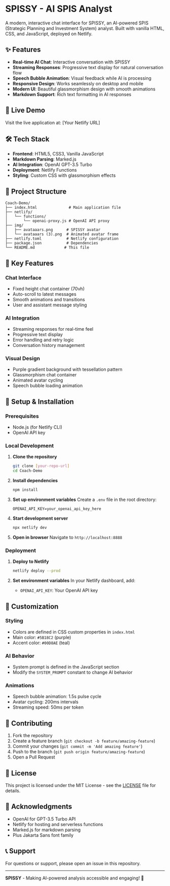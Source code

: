# SPISSY - AI SPIS Analyst

A modern, interactive chat interface for SPISSY, an AI-powered SPIS (Strategic Planning and Investment System) analyst. Built with vanilla HTML, CSS, and JavaScript, deployed on Netlify.

## ✨ Features

- **Real-time AI Chat**: Interactive conversation with SPISSY
- **Streaming Responses**: Progressive text display for natural conversation flow
- **Speech Bubble Animation**: Visual feedback while AI is processing
- **Responsive Design**: Works seamlessly on desktop and mobile
- **Modern UI**: Beautiful glassmorphism design with smooth animations
- **Markdown Support**: Rich text formatting in AI responses

## 🚀 Live Demo

Visit the live application at: [Your Netlify URL]

## 🛠️ Tech Stack

- **Frontend**: HTML5, CSS3, Vanilla JavaScript
- **Markdown Parsing**: Marked.js
- **AI Integration**: OpenAI GPT-3.5 Turbo
- **Deployment**: Netlify Functions
- **Styling**: Custom CSS with glassmorphism effects

## 📁 Project Structure

```
Coach-Demo/
├── index.html              # Main application file
├── netlify/
│   └── functions/
│       └── openai-proxy.js # OpenAI API proxy
├── img/
│   ├── avataaars.png      # SPISSY avatar
│   └── avataaars (3).png  # Animated avatar frame
├── netlify.toml           # Netlify configuration
├── package.json           # Dependencies
└── README.md             # This file
```

## 🎯 Key Features

### Chat Interface
- Fixed height chat container (70vh)
- Auto-scroll to latest messages
- Smooth animations and transitions
- User and assistant message styling

### AI Integration
- Streaming responses for real-time feel
- Progressive text display
- Error handling and retry logic
- Conversation history management

### Visual Design
- Purple gradient background with tessellation pattern
- Glassmorphism chat container
- Animated avatar cycling
- Speech bubble loading animation

## 🔧 Setup & Installation

### Prerequisites
- Node.js (for Netlify CLI)
- OpenAI API key

### Local Development

1. **Clone the repository**
   ```bash
   git clone [your-repo-url]
   cd Coach-Demo
   ```

2. **Install dependencies**
   ```bash
   npm install
   ```

3. **Set up environment variables**
   Create a `.env` file in the root directory:
   ```
   OPENAI_API_KEY=your_openai_api_key_here
   ```

4. **Start development server**
   ```bash
   npx netlify dev
   ```

5. **Open in browser**
   Navigate to `http://localhost:8888`

### Deployment

1. **Deploy to Netlify**
   ```bash
   netlify deploy --prod
   ```

2. **Set environment variables**
   In your Netlify dashboard, add:
   - `OPENAI_API_KEY`: Your OpenAI API key

## 🎨 Customization

### Styling
- Colors are defined in CSS custom properties in `index.html`
- Main color: `#5B18C2` (purple)
- Accent color: `#00D8AE` (teal)

### AI Behavior
- System prompt is defined in the JavaScript section
- Modify the `SYSTEM_PROMPT` constant to change AI behavior

### Animations
- Speech bubble animation: 1.5s pulse cycle
- Avatar cycling: 200ms intervals
- Streaming speed: 50ms per token

## 🤝 Contributing

1. Fork the repository
2. Create a feature branch (`git checkout -b feature/amazing-feature`)
3. Commit your changes (`git commit -m 'Add amazing feature'`)
4. Push to the branch (`git push origin feature/amazing-feature`)
5. Open a Pull Request

## 📝 License

This project is licensed under the MIT License - see the [LICENSE](LICENSE) file for details.

## 🙏 Acknowledgments

- OpenAI for GPT-3.5 Turbo API
- Netlify for hosting and serverless functions
- Marked.js for markdown parsing
- Plus Jakarta Sans font family

## 📞 Support

For questions or support, please open an issue in this repository.

---

**SPISSY** - Making AI-powered analysis accessible and engaging! 🚀 